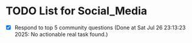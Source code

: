 # TODO List for Social_Media

- [x] Respond to top 5 community questions  (Done at Sat Jul 26 23:13:23 2025: No actionable real task found.)